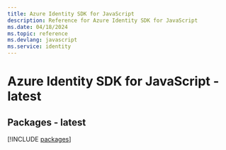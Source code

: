 ```yaml
---
title: Azure Identity SDK for JavaScript
description: Reference for Azure Identity SDK for JavaScript
ms.date: 04/18/2024
ms.topic: reference
ms.devlang: javascript
ms.service: identity
---
```

# Azure Identity SDK for JavaScript - latest
## Packages - latest
[!INCLUDE [packages](identity-index.md)]